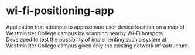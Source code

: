 # wi-fi-positioning-app
Application that attempts to approximate user device location on a map of Westminster College campus by scanning nearby Wi-Fi hotspots. Developed to test the possibility of implementing such a system at Westminster College campus given only the existing network infrastructure.
